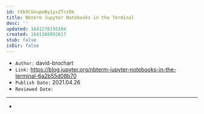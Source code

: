 ```yaml
---
id: tXb5CGnupeBy1yx2TrzDk
title: Nbterm Jupyter Notebooks in the Terminal
desc: ''
updated: 1641270195384
created: 1641168992617
stub: false
isDir: false
---
```


- `Author:` david-brochart
- `Link:` <https://blog.jupyter.org/nbterm-jupyter-notebooks-in-the-terminal-6a2b55d08b70>
- `Publish Date:` 2021.04.26
- `Reviewed Date:` 

---

-

